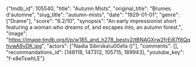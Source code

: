 {"tmdb_id": 105540, "title": "Autumn Mists", "original_title": "Brumes d'automne", "slug_title": "autumn-mists", "date": "1929-01-01", "genre": ["Drame"], "score": "6.2/10", "synopsis": "An early impressionist short featuring a woman who dreams of, and escapes into, an autumn forest.", "image": "https://image.tmdb.org/t/p/w185_and_h278_bestv2/tBNAGXrw2frEj87f8QqhywA9yDK.jpg", "actors": ["Nadia Sibirska\u00efa ()"], "comments": [], "recommandations_id": [148118, 147312, 105715, 189943], "youtube_key": "f-x8eTswhLE"}